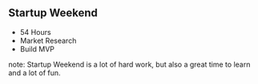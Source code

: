 ##  Startup Weekend

* 54 Hours
* Market Research
* Build MVP

note:
	Startup Weekend is a lot of hard work, but also a great time to
	learn and a lot of fun.
	
